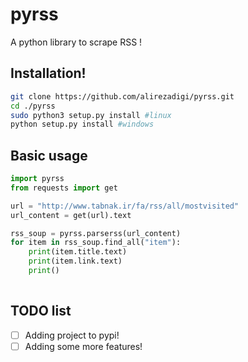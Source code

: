 # pyrss
A python library to scrape RSS !
## Installation!
```bash
git clone https://github.com/alirezadigi/pyrss.git
cd ./pyrss
sudo python3 setup.py install #linux
python setup.py install #windows
```
## Basic usage
```python
import pyrss
from requests import get

url = "http://www.tabnak.ir/fa/rss/all/mostvisited"
url_content = get(url).text

rss_soup = pyrss.parserss(url_content)
for item in rss_soup.find_all("item"):
    print(item.title.text)
    print(item.link.text)
    print()
 
```
## TODO list
- [ ] Adding project to pypi!
- [ ] Adding some more features!
